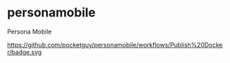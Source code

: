 # personamobile
Persona Mobile

https://github.com/pocketguy/personamobile/workflows/Publish%20Docker/badge.svg
